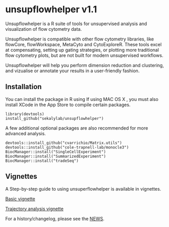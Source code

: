 # unsupflowhelper v1.1

Unsupflowhelper is a R suite of tools for unsupervised analysis and visualization of flow cytometry data. 

Unsupflowhelper is compatible with other flow cytometry libraries, like flowCore, flowWorkspace, MetaCyto and CytoExploreR.
These tools excel at compensating, setting up gating strategies, or plotting more traditional flow cytometry plots, but are not built for modern unsupervised workflows.

Unsupflowhelper will help you perform dimension reduction and clustering, and vizualise or annotate your results in a user-friendly fashion.

## Installation
You can install the package in R using 
If using MAC OS X , you must also install XCode in the App Store to compile certain packages. 

```
library(devtools)
install_github("sekalylab/unsupflowhelper")
```

A few additional optional packages are also recommended for more advanced analysis.
```
devtools::install_github("cvarrichio/Matrix.utils")
devtools::install_github("cole-trapnell-lab/monocle3")
BiocManager::install("SingleCellExperiment")
BiocManager::install("SummarizedExperiment")
BiocManager::install("tradeSeq")
```

## Vignettes
A Step-by-step guide to using unsuperflowhelper is available in vignettes.

[Basic vignette](https://sekalylab.github.io/unsupflowhelper/guides/unsupervised_flow_vignette) 

[Trajectory analysis vignette](https://sekalylab.github.io/unsupflowhelper/guides/trajectory_vignette)


For a history/changelog, please see the [NEWS](https://github.com/sekalylab/unsupflowhelpr/NEWS.md).

